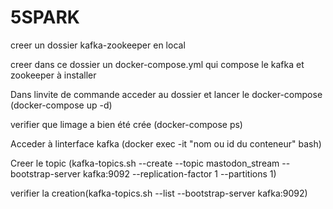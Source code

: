 # 5SPARK
creer un dossier kafka-zookeeper en local

creer dans ce dossier un docker-compose.yml qui compose le kafka et zookeeper à installer

Dans linvite de commande acceder au dossier et lancer le docker-compose (docker-compose up -d)

verifier que limage a bien été crée (docker-compose ps)

Acceder à linterface kafka (docker exec -it "nom ou id du conteneur" bash)

Creer le topic (kafka-topics.sh --create --topic mastodon_stream --bootstrap-server kafka:9092 --replication-factor 1 --partitions 1)

verifier la creation(kafka-topics.sh --list --bootstrap-server kafka:9092)